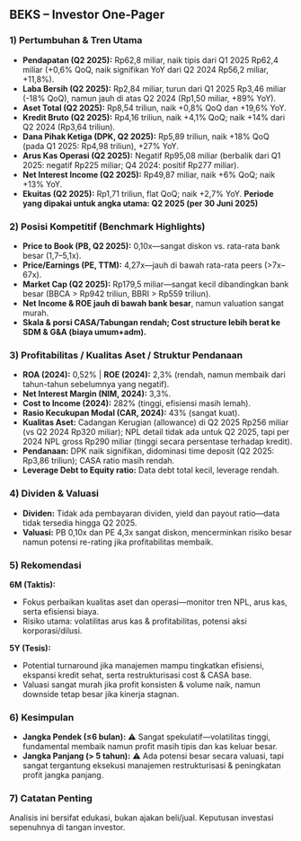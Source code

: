 ## BEKS – Investor One-Pager

### 1) Pertumbuhan & Tren Utama
- **Pendapatan (Q2 2025):** Rp62,8 miliar, naik tipis dari Q1 2025 Rp62,4 miliar (+0,6% QoQ, naik signifikan YoY dari Q2 2024 Rp56,2 miliar, +11,8%).
- **Laba Bersih (Q2 2025):** Rp2,84 miliar, turun dari Q1 2025 Rp3,46 miliar (-18% QoQ), namun jauh di atas Q2 2024 (Rp1,50 miliar, +89% YoY).
- **Aset Total (Q2 2025):** Rp8,54 triliun, naik +0,8% QoQ dan +19,6% YoY.
- **Kredit Bruto (Q2 2025):** Rp4,16 triliun, naik +4,1% QoQ; naik +14% dari Q2 2024 (Rp3,64 triliun).
- **Dana Pihak Ketiga (DPK, Q2 2025):** Rp5,89 triliun, naik +18% QoQ (pada Q1 2025: Rp4,98 triliun), +27% YoY.
- **Arus Kas Operasi (Q2 2025):** Negatif Rp95,08 miliar (berbalik dari Q1 2025: negatif Rp225 miliar; Q4 2024: positif Rp277 miliar).
- **Net Interest Income (Q2 2025):** Rp49,87 miliar, naik +6% QoQ; naik +13% YoY.
- **Ekuitas (Q2 2025):** Rp1,71 triliun, flat QoQ; naik +2,7% YoY.
**Periode yang dipakai untuk angka utama: Q2 2025 (per 30 Juni 2025)**

### 2) Posisi Kompetitif (Benchmark Highlights)
- **Price to Book (PB, Q2 2025):** 0,10x—sangat diskon vs. rata-rata bank besar (1,7–5,1x).
- **Price/Earnings (PE, TTM):** 4,27x—jauh di bawah rata-rata peers (>7x–67x).
- **Market Cap (Q2 2025):** Rp179,5 miliar—sangat kecil dibandingkan bank besar (BBCA > Rp942 triliun, BBRI > Rp559 triliun).
- **Net Income & ROE jauh di bawah bank besar**, namun valuation sangat murah.
- **Skala & porsi CASA/Tabungan rendah; Cost structure lebih berat ke SDM & G&A (biaya umum+adm).**

### 3) Profitabilitas / Kualitas Aset / Struktur Pendanaan
- **ROA (2024):** 0,52% | **ROE (2024):** 2,3% (rendah, namun membaik dari tahun-tahun sebelumnya yang negatif).
- **Net Interest Margin (NIM, 2024):** 3,3%.
- **Cost to Income (2024):** 282% (tinggi, efisiensi masih lemah).
- **Rasio Kecukupan Modal (CAR, 2024):** 43% (sangat kuat).
- **Kualitas Aset:** Cadangan Kerugian (allowance) di Q2 2025 Rp256 miliar (vs Q2 2024 Rp320 miliar); NPL detail tidak ada untuk Q2 2025, tapi per 2024 NPL gross Rp290 miliar (tinggi secara persentase terhadap kredit).
- **Pendanaan:** DPK naik signifikan, didominasi time deposit (Q2 2025: Rp3,86 triliun); CASA ratio masih rendah.
- **Leverage Debt to Equity ratio:** Data debt total kecil, leverage rendah.

### 4) Dividen & Valuasi
- **Dividen:** Tidak ada pembayaran dividen, yield dan payout ratio—data tidak tersedia hingga Q2 2025.
- **Valuasi:** PB 0,10x dan PE 4,3x sangat diskon, mencerminkan risiko besar namun potensi re-rating jika profitabilitas membaik.

### 5) Rekomendasi
**6M (Taktis):**
- Fokus perbaikan kualitas aset dan operasi—monitor tren NPL, arus kas, serta efisiensi biaya.
- Risiko utama: volatilitas arus kas & profitabilitas, potensi aksi korporasi/dilusi.

**5Y (Tesis):**
- Potential turnaround jika manajemen mampu tingkatkan efisiensi, ekspansi kredit sehat, serta restrukturisasi cost & CASA base.
- Valuasi sangat murah jika profit konsisten & volume naik, namun downside tetap besar jika kinerja stagnan.

### 6) Kesimpulan
- **Jangka Pendek (≤6 bulan):** ⚠️  Sangat spekulatif—volatilitas tinggi, fundamental membaik namun profit masih tipis dan kas keluar besar.
- **Jangka Panjang (> 5 tahun):** ⚠️  Ada potensi besar secara valuasi, tapi sangat tergantung eksekusi manajemen restrukturisasi & peningkatan profit jangka panjang.

### 7) Catatan Penting
Analisis ini bersifat edukasi, bukan ajakan beli/jual. Keputusan investasi sepenuhnya di tangan investor.